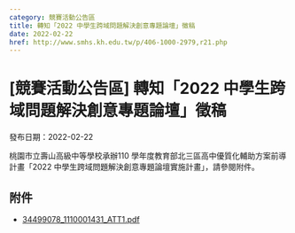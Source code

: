 ```yaml
---
category: 競賽活動公告區
title: 轉知「2022 中學生跨域問題解決創意專題論壇」徵稿
date: 2022-02-22
href: http://www.smhs.kh.edu.tw/p/406-1000-2979,r21.php
---
```


# [競賽活動公告區] 轉知「2022 中學生跨域問題解決創意專題論壇」徵稿

發布日期：2022-02-22

桃園市立壽山高級中等學校承辦110 學年度教育部北三區高中優質化輔助方案前導計畫「2022 中學生跨域問題解決創意專題論壇實施計畫」，請參閱附件。

## 附件

- [34499078_1110001431_ATT1.pdf](https://www.smhs.kh.edu.tw/var/file/0/1000/attach/69/pta_2715_2309130_15879.pdf)
